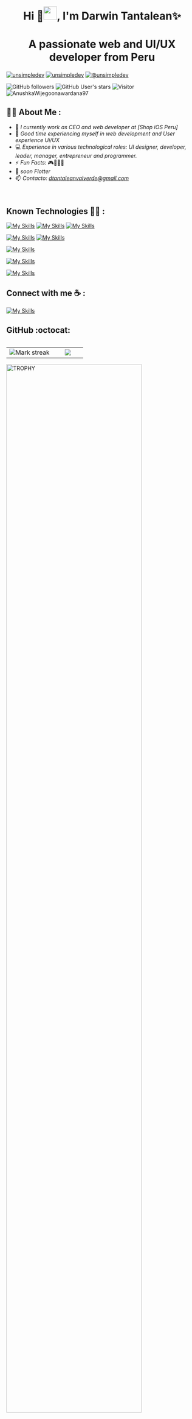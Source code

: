 <h1 align="center">Hi 👋<img src="https://media.giphy.com/media/hvRJCLFzcasrR4ia7z/giphy.gif" width="35">, I'm Darwin Tantalean✨ </h1>
<h1 align="center">A passionate web and UI/UX developer from Peru</h1> 

<p align="left">
<a href="https://linkedin.com/in/darwin-tantalean-valverde-716949254" target="blank"><img align="center" src="https://img.shields.io/badge/LinkedIn-0077B5?style=for-the-badge&logo=linkedin&logoColor=white" alt="unsimpledev"/></a>
<a href="https://www.facebook.com/people/Darwin-Tantaleán/pfbid02S2KVATAN8xx7mZSqqu7QrdZAoRMzcf2YN9XDfWYKBor6aTQ1vTqbvP5aAyTEEDphl/"target="blank"><img align="center" src="https://img.shields.io/badge/Facebook-1877F2?style=for-the-badge&logo=facebook&logoColor=white" alt="unsimpledev"  /></a>
   <a href="https://www.instagram.com/absalontantalean/" target="blank"><img align="center" src="https://img.shields.io/badge/Instagram-E4405F?style=for-the-badge&logo=instagram&logoColor=white" alt="@unsimpledev" /></a>
  
</p>
  
![GitHub followers](https://img.shields.io/github/followers/AnushkaWijegoonawardana97?style=social) ![GitHub User's stars](https://img.shields.io/github/stars/AnushkaWijegoonawardana97?style=social) ![Visitor](https://visitor-badge.laobi.icu/badge?page_id=AnushkaWijegoonawardana97.repoName) <img src="https://komarev.com/ghpvc/?username=AnushkaWijegoonawardana97" alt="AnushkaWijegoonawardana97" />

## 👨‍💻 About Me :

- 🏢 *I currently work as CEO and web developer at [Shop iOS Peru]*
- 🏢 *Good time experiencing myself in web development and User experience Ui/UX*
- 💻 *Experience in various technological roles: UI designer, developer, leader, manager, entrepreneur and programmer.*
- ⚡ *Fun Facts*: 🎮🎥🍕♋    
- 🍃 *soon Flotter*
- 📫 *Contacto: dtantaleanvalverde@gmail.com*
<br>

## Known Technologies 🧑‍💻 :
[![My Skills](https://skillicons.dev/icons?i=html,css,js,bootstrap,react,nodejs)](https://skillicons.dev) [![My Skills](https://skillicons.dev/icons?i=cs,dotnet,java,androidstudio,kotlin)](https://skillicons.dev) [![My Skills](https://skillicons.dev/icons?i=flutter&perline=3)](https://skillicons.dev)

[![My Skills](https://skillicons.dev/icons?i=figma&theme=light)](https://skillicons.dev) [![My Skills](https://skillicons.dev/icons?i=ps,xd,pr,ai)](https://skillicons.dev) 

[![My Skills](https://skillicons.dev/icons?i=mysql,mongodb,firebase)](https://skillicons.dev) 

[![My Skills](https://skillicons.dev/icons?i=git,github,gitlab)](https://skillicons.dev) 

[![My Skills](https://skillicons.dev/icons?i=vscode,visualstudio,eclipse)](https://skillicons.dev) 


## Connect with me ☕ :

[![My Skills](https://skillicons.dev/icons?i=instagram,twitter,linkedin)](https://skillicons.dev) 

<h2>GitHub :octocat:</h2>
<!--- stats & Trophy (start) -->
<p align="center">
  <!--- stats (start) -->
<table align="left">
<tr border="none">
<td width="60%" align="center">

<!--  <img  align="center"  src="https://github-readme-stats.vercel.app/api?username=unsimpledev&theme=dark&show_icons=true&count_private=true" />
  <br></br> -->
  <img  title="🔥 Get streak stats for your profile at git.io/streak-stats" alt="Mark streak" src="https://github-readme-streak-stats.herokuapp.com/?user=unsimpledev&theme=dark&hide_border=false" /> 
</td>

<td width="40%" align="center">

  <img  align="center"  src="https://github-readme-stats.anuraghazra1.vercel.app/api/top-langs/?username=unsimpledev&theme=dark&hide_border=false&no-bg=true&no-frame=true&langs_count=10"/>

  </td>
</tr>
</table>
<!--- stats (end) -->

<!--- trophy (start) -->
<div align=left>
  <a href="https://github.com/ryo-ma/github-profile-trophy" title="Go to Source">
      <img align="center" width=84% src="https://github-profile-trophy.vercel.app/?username=unsimpledev&theme=radical&row=1&column=7&margin-h=15&margin-w=5&no-bg=true" alt="TROPHY" />
    </a>
</div>
<!--- trophy (start) -->


</p>        
<!--- stats (end) -->






























